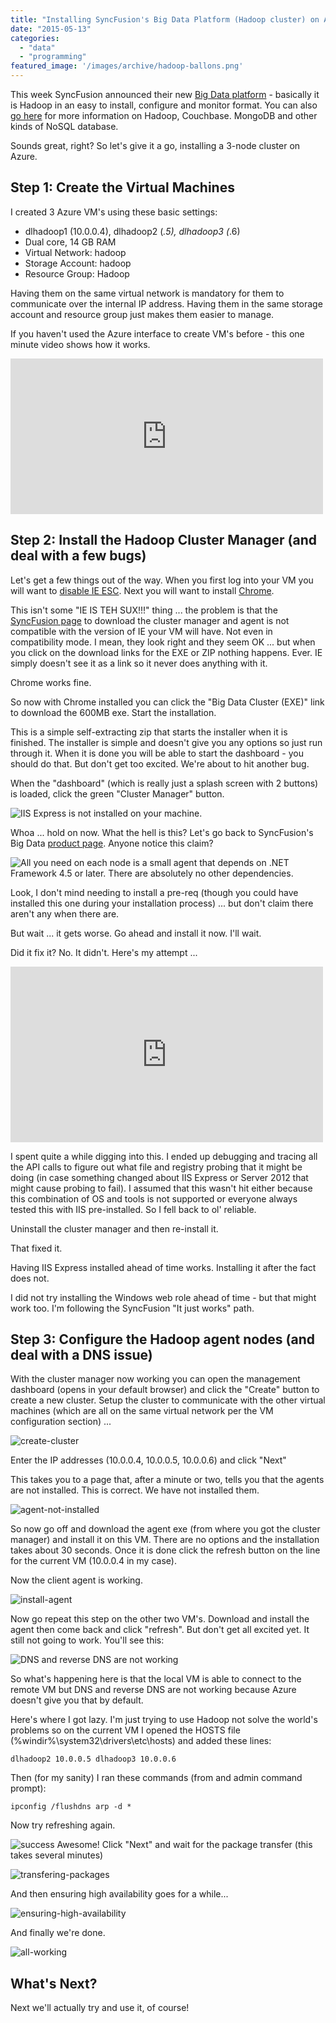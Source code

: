 ```yaml
---
title: "Installing SyncFusion's Big Data Platform (Hadoop cluster) on Azure Virtual Machines"
date: "2015-05-13"
categories: 
  - "data"
  - "programming"
featured_image: '/images/archive/hadoop-ballons.png'
---
```


This week SyncFusion announced their new [Big Data platform](http://syncfusion.com/products/big-data) - basically it is Hadoop in an easy to install, configure and monitor format. You can also [go here](https://www.couchbase.com/resources/why-nosql) for more information on Hadoop, Couchbase. MongoDB and other kinds of NoSQL database.

Sounds great, right? So let's give it a go, installing a 3-node cluster on Azure.

## Step 1: Create the Virtual Machines

I created 3 Azure VM's using these basic settings:

- dlhadoop1 (10.0.0.4), dlhadoop2 (*.5), dlhadoop3 (*.6)
- Dual core, 14 GB RAM
- Virtual Network: hadoop
- Storage Account: hadoop
- Resource Group: Hadoop

Having them on the same virtual network is mandatory for them to communicate over the internal IP address. Having them in the same storage account and resource group just makes them easier to manage.

If you haven't used the Azure interface to create VM's before - this one minute video shows how it works.

<iframe src="https://player.vimeo.com/video/127752937" width="500" height="249" frameborder="0" allowfullscreen="allowfullscreen"></iframe>

## Step 2: Install the Hadoop Cluster Manager (and deal with a few bugs)

Let's get a few things out of the way. When you first log into your VM you will want to [disable IE ESC](http://www.rackspace.com/knowledge_center/article/disable-ie-enhanced-security-on-windows-server-2012). Next you will want to install [Chrome](https://www.google.com/chrome/).

This isn't some "IE IS TEH SUX!!!" thing ... the problem is that the [SyncFusion page](http://www.syncfusion.com/downloads/bigdata/confirmation) to download the cluster manager and agent is not compatible with the version of IE your VM will have. Not even in compatibility mode. I mean, they look right and they seem OK ... but when you click on the download links for the EXE or ZIP nothing happens. Ever. IE simply doesn't see it as a link so it never does anything with it.

Chrome works fine.

So now with Chrome installed you can click the "Big Data Cluster (EXE)" link to download the 600MB exe. Start the installation.

This is a simple self-extracting zip that starts the installer when it is finished. The installer is simple and doesn't give you any options so just run through it. When it is done you will be able to start the dashboard - you should do that. But don't get too excited. We're about to hit another bug.

When the "dashboard" (which is really just a splash screen with 2 buttons) is loaded, click the green "Cluster Manager" button.

![IIS Express is not installed on your machine.](/images/archive/iis-error.png)

Whoa ... hold on now. What the hell is this? Let's go back to SyncFusion's Big Data [product page](http://www.syncfusion.com/products/big-data). Anyone notice this claim?

![All you need on each node is a small agent that depends on .NET Framework 4.5 or later. There are absolutely no other dependencies.](/images/archive/no-prereqs.png)

Look, I don't mind needing to install a pre-req (though you could have installed this one during your installation process) ... but don't claim there aren't any when there are.

But wait ... it gets worse. Go ahead and install it now. I'll wait.

Did it fix it? No. It didn't. Here's my attempt ...

<iframe src="https://player.vimeo.com/video/127758046" width="500" height="281" frameborder="0" allowfullscreen="allowfullscreen"></iframe>

I spent quite a while digging into this. I ended up debugging and tracing all the API calls to figure out what file and registry probing that it might be doing (in case something changed about IIS Express or Server 2012 that might cause probing to fail). I assumed that this wasn't hit either because this combination of OS and tools is not supported or everyone always tested this with IIS pre-installed. So I fell back to ol' reliable.

Uninstall the cluster manager and then re-install it.

That fixed it.

Having IIS Express installed ahead of time works. Installing it after the fact does not.

I did not try installing the Windows web role ahead of time - but that might work too. I'm following the SyncFusion "It just works" path.

## Step 3: Configure the Hadoop agent nodes (and deal with a DNS issue)

With the cluster manager now working you can open the management dashboard (opens in your default browser) and click the "Create" button to create a new cluster. Setup the cluster to communicate with the other virtual machines (which are all on the same virtual network per the VM configuration section) ...

 ![create-cluster](/images/archive/create-cluster.png) 

Enter the IP addresses (10.0.0.4, 10.0.0.5, 10.0.0.6) and click "Next"

This takes you to a page that, after a minute or two, tells you that the agents are not installed. This is correct. We have not installed them.

![agent-not-installed](/images/archive/agent-not-installed.png)

So now go off and download the agent exe (from where you got the cluster manager) and install it on this VM. There are no options and the installation takes about 30 seconds. Once it is done click the refresh button on the line for the current VM (10.0.0.4 in my case).

Now the client agent is working.

 ![install-agent](/images/archive/install-agent.png) 

Now go repeat this step on the other two VM's. Download and install the agent then come back and click "refresh". But don't get all excited yet. It still not going to work. You'll see this:

 ![DNS and reverse DNS are not working](/images/archive/dns-bad.png) 

So what's happening here is that the local VM is able to connect to the remote VM but DNS and reverse DNS are not working because Azure doesn't give you that by default.

Here's where I got lazy. I'm just trying to use Hadoop not solve the world's problems so on the current VM I opened the HOSTS file (%windir%\system32\drivers\etc\hosts) and added these lines:

`dlhadoop2 10.0.0.5 dlhadoop3 10.0.0.6`

Then (for my sanity) I ran these commands (from and admin command prompt):

`ipconfig /flushdns arp -d *`

Now try refreshing again.

 ![success](/images/archive/success.png) Awesome! Click "Next" and wait for the package transfer (this takes several minutes)

![transfering-packages](/images/archive/transfering-packages.png)

And then ensuring high availability goes for a while...

![ensuring-high-availability](/images/archive/ensuring-high-availability.png)

And finally we're done.

![all-working](/images/archive/all-working.png)

## What's Next?

Next we'll actually try and use it, of course!
